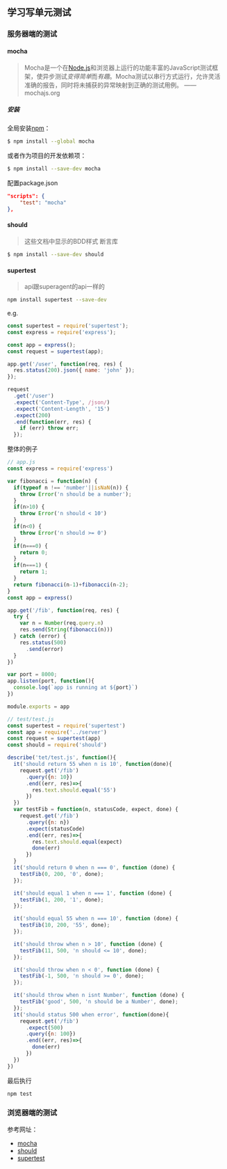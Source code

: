 ## 学习写单元测试

###  服务器端的测试

#### mocha

>Mocha是一个在[Node.js](https://nodejs.org/)和浏览器上运行的功能丰富的JavaScript测试框架，使异步测试*变得简单*而*有趣*。Mocha测试以串行方式运行，允许灵活准确的报告，同时将未捕获的异常映射到正确的测试用例。   ——mochajs.org

##### 安装

全局安装[npm](https://npmjs.org/)：

```bash
$ npm install --global mocha
```

或者作为项目的开发依赖项：

```bash
$ npm install --save-dev mocha
```

配置package.json

```json
"scripts": {
    "test": "mocha"
},
```



#### should

> 这些文档中显示的BDD样式  断言库

```bash
$ npm install --save-dev should
```



#### supertest

> api跟superagent的api一样的

```bash
npm install supertest --save-dev
```

e.g.

```js
const supertest = require('supertest');
const express = require('express');

const app = express();
const request = supertest(app);

app.get('/user', function(req, res) {
  res.status(200).json({ name: 'john' });
});

request
  .get('/user')
  .expect('Content-Type', /json/)
  .expect('Content-Length', '15')
  .expect(200)
  .end(function(err, res) {
    if (err) throw err;
  });
```

整体的例子

```js
// app.js
const express = require('express')

var fibonacci = function(n) {
  if(typeof n !== 'number'||isNaN(n)) {
    throw Error('n should be a number');
  }
  if(n>10) {
    throw Error('n should < 10')
  }
  if(n<0) {
    throw Error('n should >= 0')
  }
  if(n===0) {
    return 0;
  }
  if(n===1) {
    return 1;
  }
  return fibonacci(n-1)+fibonacci(n-2);
}
const app = express()

app.get('/fib', function(req, res) {
  try {
    var n = Number(req.query.n)
    res.send(String(fibonacci(n)))
  } catch (error) {
    res.status(500)
      .send(error)
  }
})

var port = 8000;
app.listen(port, function(){
  console.log(`app is running at ${port}`)
})

module.exports = app
```

```js
// test/test.js
const supertest = require('supertest')
const app = require('../server')
const request = supertest(app)
const should = require('should')

describe('tet/test.js', function(){
  it('should return 55 when n is 10', function(done){
    request.get('/fib')
      .query({n: 10})
      .end((err, res)=>{
        res.text.should.equal('55')
      })
  })  
  var testFib = function(n, statusCode, expect, done) {
    request.get('/fib')
      .query({n: n})
      .expect(statusCode)
      .end((err, res)=>{
        res.text.should.equal(expect)
        done(err)
      })
  }
  it('should return 0 when n === 0', function (done) {
    testFib(0, 200, '0', done);
  });

  it('should equal 1 when n === 1', function (done) {
    testFib(1, 200, '1', done);
  });

  it('should equal 55 when n === 10', function (done) {
    testFib(10, 200, '55', done);
  });

  it('should throw when n > 10', function (done) {
    testFib(11, 500, 'n should <= 10', done);
  });

  it('should throw when n < 0', function (done) {
    testFib(-1, 500, 'n should >= 0', done);
  });

  it('should throw when n isnt Number', function (done) {
    testFib('good', 500, 'n should be a Number', done);
  });
  it('should status 500 when error', function(done){
    request.get('/fib')
      .expect(500)
      .query({n: 100})
      .end((err, res)=>{
        done(err)
      })
  })  
})
```

最后执行

```bash
npm test
```

### 浏览器端的测试

参考网址：

- [mocha](https://mochajs.org/)
- [should](https://shouldjs.github.io/)
- [supertest](https://github.com/visionmedia/supertest)
